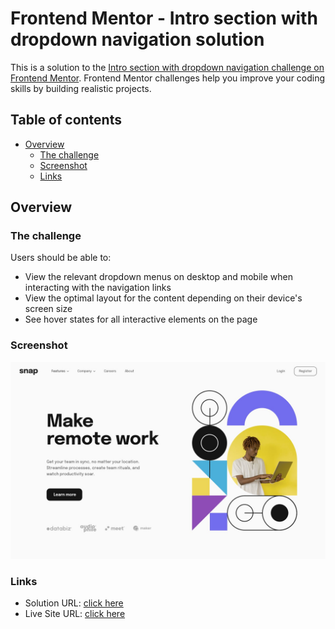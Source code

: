 # Frontend Mentor - Intro section with dropdown navigation solution

This is a solution to the [Intro section with dropdown navigation challenge on Frontend Mentor](https://www.frontendmentor.io/challenges/intro-section-with-dropdown-navigation-ryaPetHE5). Frontend Mentor challenges help you improve your coding skills by building realistic projects.

## Table of contents

- [Overview](#overview)
  - [The challenge](#the-challenge)
  - [Screenshot](#screenshot)
  - [Links](#links)

## Overview

### The challenge

Users should be able to:

- View the relevant dropdown menus on desktop and mobile when interacting with the navigation links
- View the optimal layout for the content depending on their device's screen size
- See hover states for all interactive elements on the page

### Screenshot

![](./design/desktop-design.jpg)

### Links

- Solution URL: [click here](https://www.frontendmentor.io/solutions/intro-section-with-dropdown-navigation-and-i-am-stupid-6gYKHRPa0O)
- Live Site URL: [click here](https://hummingcoder.github.io/Intro-section-with-dropdown-menu/)
